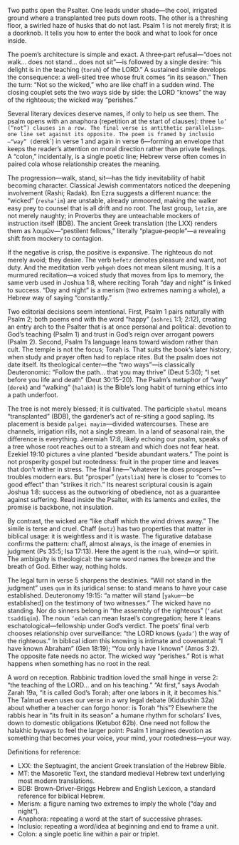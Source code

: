 Two paths open the Psalter. One leads under shade—the cool, irrigated ground where a transplanted tree puts down roots. The other is a threshing floor, a swirled haze of husks that do not last. Psalm 1 is not merely first; it is a doorknob. It tells you how to enter the book and what to look for once inside.

The poem’s architecture is simple and exact. A three‑part refusal—“does not walk… does not stand… does not sit”—is followed by a single desire: “his delight is in the teaching (`torah`) of the LORD.” A sustained simile develops the consequence: a well-sited tree whose fruit comes “in its season.” Then the turn: “Not so the wicked,” who are like chaff in a sudden wind. The closing couplet sets the two ways side by side: the LORD “knows” the way of the righteous; the wicked way “perishes.”

Several literary devices deserve names, if only to help us see them. The psalm opens with an anaphora (repetition at the start of clauses): three `lo’ (“not”) clauses in a row. The final verse is antithetic parallelism—one line set against its opposite. The poem is framed by inclusio—“way” (`derek`) in verse 1 and again in verse 6—forming an envelope that keeps the reader’s attention on moral direction rather than private feelings. A “colon,” incidentally, is a single poetic line; Hebrew verse often comes in paired cola whose relationship creates the meaning.

The progression—walk, stand, sit—has the tidy inevitability of habit becoming character. Classical Jewish commentators noticed the deepening involvement (Rashi; Radak). Ibn Ezra suggests a different nuance: the “wicked” (`resha‘im`) are unstable, already unmoored, making the walker easy prey to counsel that is all drift and no root. The last group, `letzim`, are not merely naughty; in Proverbs they are unteachable mockers of instruction itself (BDB). The ancient Greek translation (the LXX) renders them as λοιμῶν—“pestilent fellows,” literally “plague‑people”—a revealing shift from mockery to contagion.

If the negative is crisp, the positive is expansive. The righteous do not merely avoid; they desire. The verb `ḥefetz` denotes pleasure and want, not duty. And the meditation verb `yehgeh` does not mean silent musing. It is a murmured recitation—a voiced study that moves from lips to memory, the same verb used in Joshua 1:8, where reciting Torah “day and night” is linked to success. “Day and night” is a merism (two extremes naming a whole), a Hebrew way of saying “constantly.”

Two editorial decisions seem intentional. First, Psalm 1 pairs naturally with Psalm 2; both poems end with the word “happy” (`ashrei` 1:1; 2:12), creating an entry arch to the Psalter that is at once personal and political: devotion to God’s teaching (Psalm 1) and trust in God’s reign over arrogant powers (Psalm 2). Second, Psalm 1’s language leans toward wisdom rather than cult. The temple is not the focus; Torah is. That suits the book’s later history, when study and prayer often had to replace rites. But the psalm does not date itself. Its theological center—the “two ways”—is classically Deuteronomic: “Follow the path… that you may thrive” (Deut 5:30); “I set before you life and death” (Deut 30:15–20). The Psalm’s metaphor of “way” (`derek`) and “walking” (`halakh`) is the Bible’s long habit of turning ethics into a path underfoot.

The tree is not merely blessed; it is cultivated. The participle `shatul` means “transplanted” (BDB), the gardener’s act of re‑siting a good sapling. Its placement is beside `palgei mayim`—divided watercourses. These are channels, irrigation rills, not a single stream. In a land of seasonal rain, the difference is everything. Jeremiah 17:8, likely echoing our psalm, speaks of a tree whose root reaches out to a stream and which does not fear heat. Ezekiel 19:10 pictures a vine planted “beside abundant waters.” The point is not prosperity gospel but rootedness: fruit in the proper time and leaves that don’t wither in stress. The final line—“whatever he does prospers”—troubles modern ears. But “prosper” (`yatsliaḥ`) here is closer to “comes to good effect” than “strikes it rich.” Its nearest scriptural cousin is again Joshua 1:8: success as the outworking of obedience, not as a guarantee against suffering. Read inside the Psalter, with its laments and exiles, the promise is backbone, not insulation.

By contrast, the wicked are “like chaff which the wind drives away.” The simile is terse and cruel. Chaff (`motz`) has two properties that matter in biblical usage: it is weightless and it is waste. The figurative database confirms the pattern: chaff, almost always, is the image of enemies in judgment (Ps 35:5; Isa 17:13). Here the agent is the `ruaḥ`, wind—or spirit. The ambiguity is theological: the same word names the breeze and the breath of God. Either way, nothing holds.

The legal turn in verse 5 sharpens the destinies. “Will not stand in the judgment” uses `qum` in its juridical sense: to stand means to have your case established. Deuteronomy 19:15: “a matter will stand [`yakum`—be established] on the testimony of two witnesses.” The wicked have no standing. Nor do sinners belong in “the assembly of the righteous” (`‘adat tsaddiqim`). The noun `‘edah` can mean Israel’s congregation; here it leans eschatological—fellowship under God’s verdict. The poets’ final verb chooses relationship over surveillance: “the LORD knows (`yada‘`) the way of the righteous.” In biblical idiom this knowing is intimate and covenantal: “I have known Abraham” (Gen 18:19); “You only have I known” (Amos 3:2). The opposite fate needs no actor. The wicked way “perishes.” Rot is what happens when something has no root in the real.

A word on reception. Rabbinic tradition loved the small hinge in verse 2: “the teaching of the LORD… and on his teaching.” “At first,” says Avodah Zarah 19a, “it is called God’s Torah; after one labors in it, it becomes his.” The Talmud even uses our verse in a wry legal debate (Kiddushin 32a) about whether a teacher can forgo honor: is Torah “his”? Elsewhere the rabbis hear in “its fruit in its season” a humane rhythm for scholars’ lives, down to domestic obligations (Ketubot 62b). One need not follow the halakhic byways to feel the larger point: Psalm 1 imagines devotion as something that becomes your voice, your mind, your rootedness—your way.

Definitions for reference:
- LXX: the Septuagint, the ancient Greek translation of the Hebrew Bible.
- MT: the Masoretic Text, the standard medieval Hebrew text underlying most modern translations.
- BDB: Brown–Driver–Briggs Hebrew and English Lexicon, a standard reference for biblical Hebrew.
- Merism: a figure naming two extremes to imply the whole (“day and night”).
- Anaphora: repeating a word at the start of successive phrases.
- Inclusio: repeating a word/idea at beginning and end to frame a unit.
- Colon: a single poetic line within a pair or triplet.